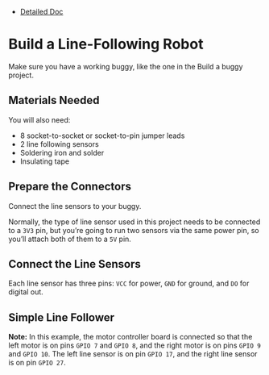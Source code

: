 
* [Detailed Doc](https://projects.raspberrypi.org/en/projects/rpi-python-line-following/0)

# Build a Line-Following Robot

Make sure you have a working buggy, like the one in the Build a buggy project.

## Materials Needed

You will also need:

*   8 socket-to-socket or socket-to-pin jumper leads
*   2 line following sensors
*   Soldering iron and solder
*   Insulating tape

## Prepare the Connectors

Connect the line sensors to your buggy.

Normally, the type of line sensor used in this project needs to be connected to a `3V3` pin, but you’re going to run two sensors via the same power pin, so you’ll attach both of them to a `5V` pin.

## Connect the Line Sensors

Each line sensor has three pins: `VCC` for power, `GND` for ground, and `DO` for digital out.

## Simple Line Follower

**Note:** In this example, the motor controller board is connected so that the left motor is on pins `GPIO 7` and `GPIO 8`, and the right motor is on pins `GPIO 9` and `GPIO 10`. The left line sensor is on pin `GPIO 17`, and the right line sensor is on pin `GPIO 27`.
